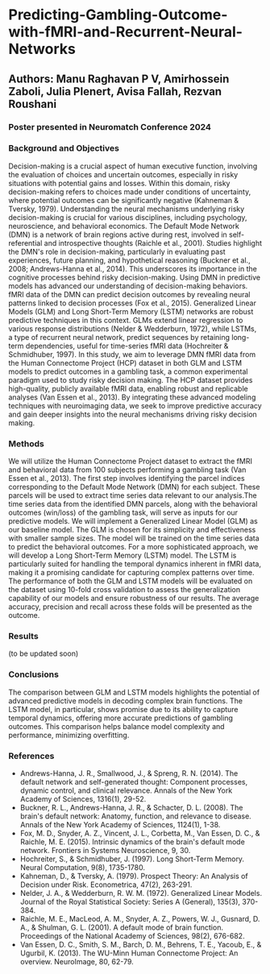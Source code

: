 # Predicting-Gambling-Outcome-with-fMRI-and-Recurrent-Neural-Networks

## Authors: Manu Raghavan P V, Amirhossein Zaboli, Julia Plenert, Avisa Fallah, Rezvan Roushani

### Poster presented in Neuromatch Conference 2024

### Background and Objectives 
Decision-making is a crucial aspect of human executive function, involving the evaluation of choices and uncertain outcomes, especially in risky situations with potential gains and losses. Within this domain, risky decision-making refers to choices made under conditions of uncertainty, where potential outcomes can be significantly negative (Kahneman & Tversky, 1979). Understanding the neural mechanisms underlying risky decision-making is crucial for various disciplines, including psychology, neuroscience, and behavioral economics. The Default Mode Network (DMN) is a network of brain regions active during rest, involved in self-referential and introspective thoughts (Raichle et al., 2001). Studies highlight the DMN's role in decision-making, particularly in evaluating past experiences, future planning, and hypothetical reasoning (Buckner et al., 2008; Andrews-Hanna et al., 2014). This underscores its importance in the cognitive processes behind risky decision-making. Using DMN in predictive models has advanced our understanding of decision-making behaviors. fMRI data of the DMN can predict decision outcomes by revealing neural patterns linked to decision processes (Fox et al., 2015). Generalized Linear Models (GLM) and Long Short-Term Memory (LSTM) networks are robust predictive techniques in this context. GLMs extend linear regression to various response distributions (Nelder & Wedderburn, 1972), while LSTMs, a type of recurrent neural network, predict sequences by retaining long-term dependencies, useful for time-series fMRI data (Hochreiter & Schmidhuber, 1997). In this study, we aim to leverage DMN fMRI data from the Human Connectome Project (HCP) dataset in both GLM and LSTM models to predict outcomes in a gambling task, a common experimental paradigm used to study risky decision making. The HCP dataset provides high-quality, publicly available fMRI data, enabling robust and replicable analyses (Van Essen et al., 2013). By integrating these advanced modeling techniques with neuroimaging data, we seek to improve predictive accuracy and gain deeper insights into the neural mechanisms driving risky decision making.
### Methods
We will utilize the Human Connectome Project dataset to extract the fMRI and behavioral data from 100 subjects performing a gambling task (Van Essen et al., 2013). The first step involves identifying the parcel indices corresponding to the Default Mode Network (DMN) for each subject. These parcels will be used to extract time series data relevant to our analysis.The time series data from the identified DMN parcels, along with the behavioral outcomes (win/loss) of the gambling task, will serve as inputs for our predictive models. 
We will implement a Generalized Linear Model (GLM) as our baseline model. The GLM is chosen for its simplicity and effectiveness with smaller sample sizes. The model will be trained on the time series data to predict the behavioral outcomes.
For a more sophisticated approach, we will develop a Long Short-Term Memory (LSTM) model. The LSTM is particularly suited for handling the temporal dynamics inherent in fMRI data, making it a promising candidate for capturing complex patterns over time.
The performance of both the GLM and LSTM models will be evaluated on the dataset using 10-fold cross validation to assess the generalization capability of our models and ensure robustness of our results. The average accuracy, precision and recall across these folds will be presented as the outcome.
### Results
(to be updated soon)
### Conclusions
The comparison between GLM and LSTM models highlights the potential of advanced predictive models in decoding complex brain functions. The LSTM model, in particular, shows promise due to its ability to capture temporal dynamics, offering more accurate predictions of gambling outcomes. This comparison helps balance model complexity and performance, minimizing overfitting. 
### References 
* Andrews-Hanna, J. R., Smallwood, J., & Spreng, R. N. (2014). The default network and self-generated thought: Component processes, dynamic control, and clinical relevance. Annals of the New York Academy of Sciences, 1316(1), 29-52.
* Buckner, R. L., Andrews-Hanna, J. R., & Schacter, D. L. (2008). The brain's default network: Anatomy, function, and relevance to disease. Annals of the New York Academy of Sciences, 1124(1), 1-38.
* Fox, M. D., Snyder, A. Z., Vincent, J. L., Corbetta, M., Van Essen, D. C., & Raichle, M. E. (2015). Intrinsic dynamics of the brain's default mode network. Frontiers in Systems Neuroscience, 9, 30.
* Hochreiter, S., & Schmidhuber, J. (1997). Long Short-Term Memory. Neural Computation, 9(8), 1735-1780.
* Kahneman, D., & Tversky, A. (1979). Prospect Theory: An Analysis of Decision under Risk. Econometrica, 47(2), 263-291.
* Nelder, J. A., & Wedderburn, R. W. M. (1972). Generalized Linear Models. Journal of the Royal Statistical Society: Series A (General), 135(3), 370-384.
* Raichle, M. E., MacLeod, A. M., Snyder, A. Z., Powers, W. J., Gusnard, D. A., & Shulman, G. L. (2001). A default mode of brain function. Proceedings of the National Academy of Sciences, 98(2), 676-682.
* Van Essen, D. C., Smith, S. M., Barch, D. M., Behrens, T. E., Yacoub, E., & Ugurbil, K. (2013). The WU-Minn Human Connectome Project: An overview. NeuroImage, 80, 62-79.


